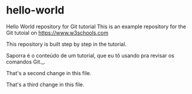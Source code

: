 # hello-world
Hello World repository for Git tutorial
This is an example repository for the Git tutoial on https://www.w3schools.com

This repository is built step by step in the tutorial.

Saporra é o conteúdo de um tutorial, que eu tô usando pra revisar os comandos Git._.

That's a second change in this file.

That's a third change in this file.
